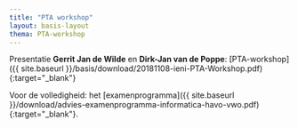 ```yaml
---
title: "PTA workshop"
layout: basis-layout
thema: PTA-workshop
---
```


Presentatie **Gerrit Jan de Wilde** en **Dirk-Jan van de Poppe**: [PTA-workshop]({{ site.baseurl }}/basis/download/20181108-ieni-PTA-Workshop.pdf){:target="_blank"}

Voor de volledigheid: het [examenprogramma]({{ site.baseurl }}/download/advies-examenprogramma-informatica-havo-vwo.pdf){:target="_blank"}.
